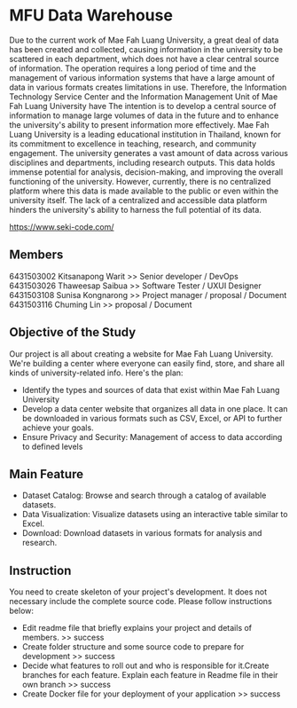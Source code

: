 # MFU Data Warehouse

Due to the current work of Mae Fah Luang University, a great deal of data has been created and collected, causing information in the university to be scattered in each department, which does not have a clear central source of information. The operation requires a long period of time and the management of various information systems that have a large amount of data in various formats creates limitations in use. Therefore, the Information Technology Service Center and the Information Management Unit of Mae Fah Luang University have The intention is to develop a central source of information to manage large volumes of data in the future and to enhance the university's ability to present information more effectively.
Mae Fah Luang University is a leading educational institution in Thailand, known for its commitment to excellence in teaching, research, and community engagement. The university generates a vast amount of data across various disciplines and departments, including research outputs. This data holds immense potential for analysis, decision-making, and improving the overall functioning of the university. However, currently, there is no centralized platform where this data is made available to the public or even within the university itself. The lack of a centralized and accessible data platform hinders the university's ability to harness the full potential of its data.

https://www.seki-code.com/

## Members

6431503002 Kitsanapong Warit  >> Senior developer / DevOps     
6431503026 Thaweesap Saibua   >> Software Tester / UXUI Designer    
6431503108 Sunisa Kongnarong  >> Project manager / proposal / Document     
6431503116 Chuming Lin        >> proposal / Document   

## Objective of the Study      
Our project is all about creating a website for Mae Fah Luang University. We're building a center where everyone can easily find, store, and share all kinds of university-related info. Here's the plan:
- Identify the types and sources of data that exist within Mae Fah Luang University
- Develop a data center website that organizes all data in one place. It can be downloaded in various formats such as CSV, Excel, or API to further achieve your goals.
- Ensure Privacy and Security: Management of access to data according to defined levels
                                                                              
## Main Feature  
- Dataset Catalog: Browse and search through a catalog of available datasets.  
- Data Visualization: Visualize datasets using an interactive table similar to Excel.
- Download: Download datasets in various formats for analysis and research.  

## Instruction
You need to create skeleton of your project's development. It does not necessary include the complete source code. Please follow instructions below:
- Edit readme file that briefly explains your project and details of members.​ >> success
- Create folder structure and some source code to prepare for development >> success
- Decide what features to roll out and who is responsible for it.​ Create branches for each feature. Explain each feature in Readme file in their own branch​ >> success  
- Create Docker file for your deployment of your application  >> success
